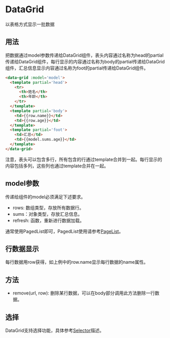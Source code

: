 # DataGrid

以表格方式显示一批数据

## 用法

把数据通过model参数传递给DataGrid组件，表头内容通过名称为head的partial传递给DataGrid组件，每行显示的内容通过名称为body的partial传递给DataGrid组件，汇总信息显示内容通过名称为foot的partial传递给DataGrid组件。

```html
<data-grid :model='model'>
  <template partial='head'>
    <tr>
      <th>姓名</th>
      <th>年龄</th>
    </tr>
  </template>
  <template partial='body'>
    <td>{{row.name}}</td>
    <td>{{row.age}}</td>
  </template>
  <template partial='foot'>
    <td>汇总</td>
    <td>{{model.sums.age}}</td>
  </template>
</data-grid>
```

注意，表头可以包含多行，所有包含的行通过template合并到一起。每行显示的内容包括多列，这些列也通过template合并在一起。

## model参数

传递给组件的model必须满足下述要求。

- rows: 数组类型，存放所有数据行。
- sums：对象类型，存放汇总信息。
- refresh: 函数，重新进行数据加载。

通常使用PagedList即可，PagedList使用请参考[PageList](PagedList.md)。

## 行数据显示

每行数据用row获得，如上例中的row.name显示每行数据的name属性。

## 方法

- remove(url, row): 删除某行数据，可以在body部分调用此方法删除一行数据。

## 选择

DataGrid支持选择功能，具体参考[Selector](Selector.md)描述。
